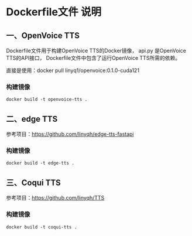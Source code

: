 # Dockerfile文件 说明

## 一、OpenVoice TTS

Dockerfile文件用于构建OpenVoice TTS的Docker镜像， api.py 是OpenVoice TTS的API接口， Dockerfile文件中包含了运行OpenVoice TTS所需的依赖。

直接是使用：docker pull linyq1/openvoice:0.1.0-cuda121
### 构建镜像

```
docker build -t openvoice-tts .
```

## 二、edge TTS
参考项目：https://github.com/linyqh/edge-tts-fastapi

### 构建镜像

```
docker build -t edge-tts .
``` 

## 三、Coqui TTS
参考项目：https://github.com/linyqh/TTS

### 构建镜像

```
docker build -t coqui-tts .
```